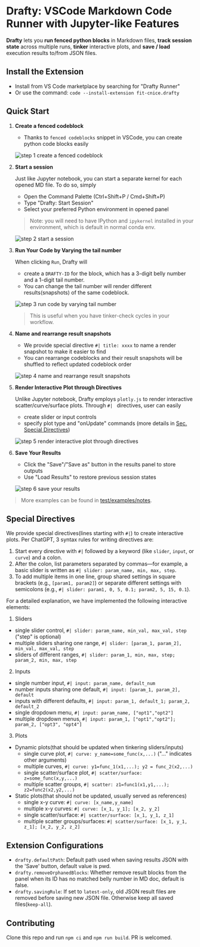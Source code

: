 # Drafty: VSCode Markdown Code Runner with Jupyter-like Features

**Drafty** lets you **run fenced python blocks** in Markdown files, **track session state** across multiple runs, **tinker** interactive plots, and **save / load** execution results to/from JSON files.

## Install the Extension

- Install from VS Code marketplace by searching for "Drafty Runner"
- Or use the command: `code --install-extension fit-cnice.drafty`

## Quick Start

1. **Create a fenced codeblock**

   - Thanks to `fenced codeblocks` snippet in VSCode, you can create python code blocks easily

   ![step 1 create a fenced codeblock](https://s3.gifyu.com/images/bSLo7.gif)

2. **Start a session**

   Just like Jupyter notebook, you can start a separate kernel for each opened MD file. To do so, simply

   - Open the Command Palette (Ctrl+Shift+P / Cmd+Shift+P)
   - Type "Drafty: Start Session"
   - Select your preferred Python environment in opened panel

   > Note: you will need to have IPython and `ipykernel` installed in your environment, which is default in normal conda env.

   ![step 2 start a session](https://s3.gifyu.com/images/bSLor.gif)

3. **Run Your Code by Varying the tail number**

   When clicking `Run`, Drafty will 
   - create a `DRAFTY-ID` for the block, which has a 3-digit belly number and a 1-digit tail number. 
   - You can change the tail number will render different results(snapshots) of the same codeblock. 

   ![step 3 run code by varying tail number](https://s3.gifyu.com/images/bSL1b.gif)

   > This is useful when you have tinker-check cycles in your workflow.

4. **Name and rearrange result snapshots**
   - We provide special directive `#| title: xxxx` to name a render snapshot to make it easier to find
   - You can rearrange codeblocks and their result snapshots will be shuffled to reflect updated codeblock order

   ![step 4 name and rearrange result snapshots](https://s3.gifyu.com/images/bSL15.gif)

5. **Render Interactive Plot through Directives**

   Unlike Jupyter notebook, Drafty employs `plotly.js` to render interactive scatter/curve/surface plots. Through `#| ` directives, user can easily 
   - create slider or input controls 
   - specify plot type and "onUpdate" commands (more details in [Sec. Special Directives](#special-directives))

   ![step 5 render interactive plot through directives](https://s3.gifyu.com/images/bSLB5.gif)

6. **Save Your Results**
   - Click the "Save"/"Save as" button in the results panel to store outputs
   - Use "Load Results" to restore previous session states

   ![step 6 save your results](https://s3.gifyu.com/images/bSLyQ.gif)

>More examples can be found in [test/examples/notes](./test/examples/notes/).

## Special Directives

We provide special directives(lines starting with `#|`) to create interactive plots. Per ChatGPT, 3 syntax rules for writing directives are:

1. Start every directive with `#|` followed by a keyword (like `slider`, `input`, or `curve`) and a colon.  
2. After the colon, list parameters separated by commas—for example, a basic slider is written as `#| slider: param_name, min, max, step`.  
3. To add multiple items in one line, group shared settings in square brackets (e.g., `[param1, param2]`) or separate different settings with semicolons (e.g., `#| slider: param1, 0, 5, 0.1; param2, 5, 15, 0.1`).

For a detailed explanation, we have implemented the following interactive elements:

1. Sliders
- single slider control, `#| slider: param_name, min_val, max_val, step` ("step" is optional)
- multiple sliders sharing one range, `#| slider: [param_1, param_2], min_val, max_val, step`
- sliders of different ranges, `#| slider: param_1, min, max, step; param_2, min, max, step`

2. Inputs
- single number input, `#| input: param_name, default_num`
- number inputs sharing one default, `#| input: [param_1, param_2], default`
- inputs with different defaults, `#| input: param_1, default_1; param_2, default_2`
- single dropdown menu, `#| input: param_name, ["opt1","opt2"]`
- multiple dropdown menus, `#| input: param_1, ["opt1","opt2"]; param_2, ["opt3", "opt4"]`

3. Plots
+ Dynamic plots(that should be updated when tinkering sliders/inputs)
   - single curve plot, `#| curve: y_name=some_func(x,...)` ("..." indicates other arguments)
   - multiple curves, `#| curve: y1=func_1(x1,...); y2 = func_2(x2,...)`
   - single scatter/surface plot, `#| scatter/surface: z=some_func(x,y,...)` 
   - multiple scatter groups, `#| scatter: z1=func1(x1,y1,...); z2=func2(x2,y2,...)`
+ Static plots(that should not be updated, usually served as references)
   - single x-y curve: `#| curve: [x_name,y_name]`
   - multiple x-y curves: `#| curve: [x_1, y_1]; [x_2, y_2]`
   - single scatter/surface: `#| scatter/surface: [x_1, y_1, z_1]`
   - multiple scatter groups/surfaces: `#| scatter/surface: [x_1, y_1, z_1]; [x_2, y_2, z_2]`

## Extension Configurations

- `drafty.defaultPath`: Default path used when saving results JSON with the 'Save' button, default value is pwd.
- `drafty.removeOrphanedBlocks`: Whether remove result blocks from the panel when its ID has no matched belly number in MD doc, default is false.
- `drafty.savingRule`: If set to `latest-only`, old JSON result files are removed before saving new JSON file. Otherwise keep all saved files(`keep-all`).

## Contributing

Clone this repo and run `npm ci` and `npm run build`. PR is welcomed.
